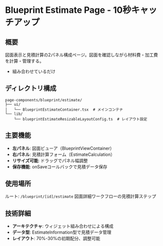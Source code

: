 # Blueprint Estimate Page - 10秒キャッチアップ

## 概要
図面表示と見積計算の2パネル構成ページ。図面を確認しながら材料費・加工費を計算・管理する。
- 組み合わせているだけ

## ディレクトリ構成
```
page-components/blueprint/estimate/
├── ui/
│   └── BlueprintEstimateContainer.tsx  # メインコンテナ
└── lib/
    └── blueprintEstimateResizableLayoutConfig.ts  # レイアウト設定
```

## 主要機能
- **左パネル**: 図面ビューア（BlueprintViewContainer）
- **右パネル**: 見積計算フォーム（EstimateCalculation）
- **リサイズ可能**: ドラッグでパネル幅調整
- **保存機能**: onSaveコールバックで見積データ保存

## 使用場所
ルート: `/blueprint/[id]/estimate`
図面詳細ワークフローの見積計算ステップ

## 技術詳細
- **アーキテクチャ**: ウィジェット組み合わせによる構成
- **データ型**: EstimateInformation型で見積データ管理
- **レイアウト**: 70%-30%の初期配分、調整可能